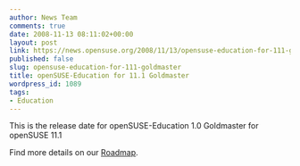 ```yaml
---
author: News Team
comments: true
date: 2008-11-13 08:11:02+00:00
layout: post
link: https://news.opensuse.org/2008/11/13/opensuse-education-for-111-goldmaster/
published: false
slug: opensuse-education-for-111-goldmaster
title: openSUSE-Education for 11.1 Goldmaster
wordpress_id: 1089
tags:
- Education
---
```


This is the release date for openSUSE-Education 1.0 Goldmaster for openSUSE 11.1

Find more details on our [Roadmap](http://en.opensuse.org/Education/Edu-CD/Roadmap).
